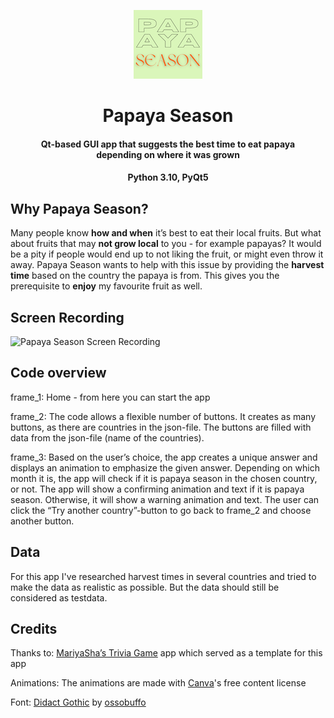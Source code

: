 <p align="center">    <a href="https://github.com/probably-human/papayaseason" alt="Papaya Season Logo">
    <img src="icons/logo_110px.png"/></a></p><h1 align="center"> Papaya Season </h1>

<h4 align="center"> Qt-based GUI app that suggests the best time to eat papaya <br /> depending on where it was grown</h4>

<h4 align="center"> Python 3.10, PyQt5</h4>

## Why Papaya Season?

Many people know **how and when** it’s best to eat their local fruits.
But what about fruits that may **not grow local** to you - for example papayas? 
It would be a pity if people would end up to not liking the fruit, or might even throw it away. 
Papaya Season wants to help with this issue by providing the **harvest time** based on the country the papaya is from. 
This gives you the prerequisite to **enjoy** my favourite fruit as well.

## Screen Recording

<img src="icons/screenrecording_for_readme.gif" alt="Papaya Season Screen Recording"/>

## Code overview

frame_1: Home - from here you can start the app

frame_2: The code allows a flexible number of buttons. It creates as many buttons, as there are countries in the json-file. The buttons are filled with data from the json-file (name of the countries).

frame_3: Based on the user’s choice, the app creates a unique answer and displays an animation to emphasize the given answer. Depending on which month it is, the app will check if it is papaya season in the chosen country, or not. The app will show a confirming animation and text if it is papaya season. Otherwise, it will show a warning animation and text. The user can click the “Try another country”-button to go back to frame_2 and choose another button.

## Data
For this app I've researched harvest times in several countries and tried to make the data as realistic as possible. But the data should still be considered as testdata.

## Credits
Thanks to: <a href="https://github.com/MariyaSha/TriviaGame">MariyaSha’s Trivia Game</a> app which served as a template for this app

Animations: The animations are made with <a href="https://www.canva.com">Canva</a>'s free content license

Font: <a href = "https://github.com/ossobuffo/didact-gothic">Didact Gothic</a> by <a href="https://github.com/ossobuffo">ossobuffo</a>